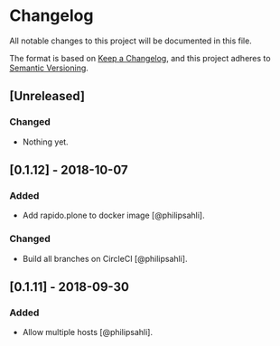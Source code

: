 # Changelog

All notable changes to this project will be documented in this file.

The format is based on [Keep a Changelog](https://keepachangelog.com/en/1.0.0/),
and this project adheres to [Semantic Versioning](https://semver.org/spec/v2.0.0.html).

## [Unreleased]
### Changed
- Nothing yet.

## [0.1.12] - 2018-10-07
### Added
- Add rapido.plone to docker image [@philipsahli].
### Changed
- Build all branches on CircleCI [@philipsahli].

## [0.1.11] - 2018-09-30
### Added
- Allow multiple hosts [@philipsahli].
